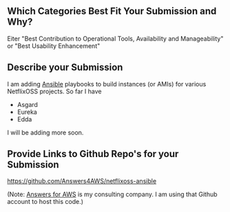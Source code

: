 ## Which Categories Best Fit Your Submission and Why?

Eiter "Best Contribution to Operational Tools, Availability and Manageability" or "Best Usability Enhancement"

## Describe your Submission

I am adding [Ansible](https://github.com/ansible/ansible/) playbooks to build instances (or AMIs) for various NetflixOSS projects. So far I have
* Asgard
* Eureka
* Edda

I will be adding more soon.

## Provide Links to Github Repo's for your Submission

https://github.com/Answers4AWS/netflixoss-ansible

(Note: [Answers for AWS](http://answersforaws.com/about/) is my consulting company. I am using that Github account to host this code.)
